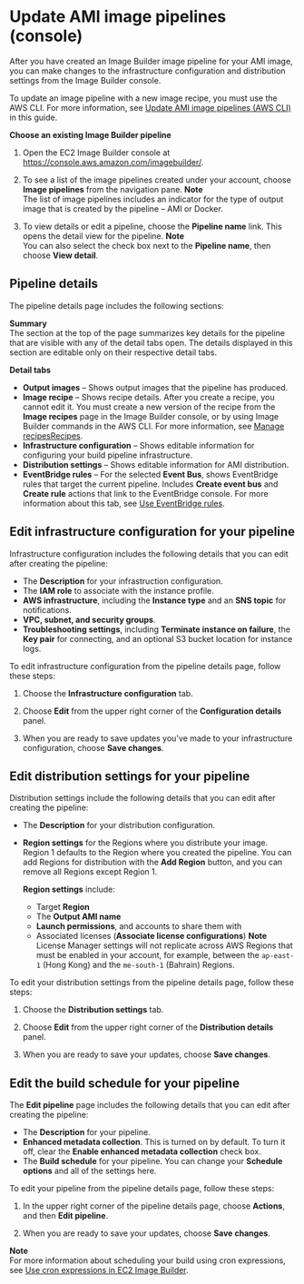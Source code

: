 # Update AMI image pipelines \(console\)<a name="update-image-pipelines-console"></a>

After you have created an Image Builder image pipeline for your AMI image, you can make changes to the infrastructure configuration and distribution settings from the Image Builder console\.

To update an image pipeline with a new image recipe, you must use the AWS CLI\. For more information, see [Update AMI image pipelines \(AWS CLI\)](cli-update-image-pipeline.md) in this guide\.

**Choose an existing Image Builder pipeline**

1. Open the EC2 Image Builder console at [https://console\.aws\.amazon\.com/imagebuilder/](https://console.aws.amazon.com/imagebuilder/)\.

1. To see a list of the image pipelines created under your account, choose **Image pipelines** from the navigation pane\.
**Note**  
The list of image pipelines includes an indicator for the type of output image that is created by the pipeline – AMI or Docker\.

1. To view details or edit a pipeline, choose the **Pipeline name** link\. This opens the detail view for the pipeline\.
**Note**  
You can also select the check box next to the **Pipeline name**, then choose **View detail**\.

## Pipeline details<a name="image-pipeline-details"></a>

The pipeline details page includes the following sections:

****Summary****  
The section at the top of the page summarizes key details for the pipeline that are visible with any of the detail tabs open\. The details displayed in this section are editable only on their respective detail tabs\.

**Detail tabs**
+ **Output images** – Shows output images that the pipeline has produced\.
+ **Image recipe** – Shows recipe details\. After you create a recipe, you cannot edit it\. You must create a new version of the recipe from the **Image recipes** page in the Image Builder console, or by using Image Builder commands in the AWS CLI\. For more information, see [Manage recipesRecipes](manage-recipes.md)\.
+ **Infrastructure configuration** – Shows editable information for configuring your build pipeline infrastructure\.
+ **Distribution settings** – Shows editable information for AMI distribution\.
+ **EventBridge rules** – For the selected **Event Bus**, shows EventBridge rules that target the current pipeline\. Includes **Create event bus** and **Create rule** actions that link to the EventBridge console\. For more information about this tab, see [Use EventBridge rules](ev-rules-for-pipeline.md)\.

## Edit infrastructure configuration for your pipeline<a name="pipelines-edit-infra-config"></a>

Infrastructure configuration includes the following details that you can edit after creating the pipeline:
+ The **Description** for your infrastruction configuration\.
+ The **IAM role** to associate with the instance profile\.
+ **AWS infrastructure**, including the **Instance type** and an **SNS topic** for notifications\.
+ **VPC, subnet, and security groups**\.
+ **Troubleshooting settings**, including **Terminate instance on failure**, the **Key pair** for connecting, and an optional S3 bucket location for instance logs\.

To edit infrastructure configuration from the pipeline details page, follow these steps:

1. Choose the **Infrastructure configuration** tab\.

1. Choose **Edit** from the upper right corner of the **Configuration details** panel\.

1. When you are ready to save updates you've made to your infrastructure configuration, choose **Save changes**\.

## Edit distribution settings for your pipeline<a name="pipelines-edit-dist-settings"></a>

Distribution settings include the following details that you can edit after creating the pipeline:
+ The **Description** for your distribution configuration\.
+ **Region settings** for the Regions where you distribute your image\. Region 1 defaults to the Region where you created the pipeline\. You can add Regions for distribution with the **Add Region** button, and you can remove all Regions except Region 1\.

  **Region settings** include:
  + Target **Region**
  + The **Output AMI name**
  + **Launch permissions**, and accounts to share them with
  + Associated licenses \(**Associate license configurations**\)
**Note**  
License Manager settings will not replicate across AWS Regions that must be enabled in your account, for example, between the `ap-east-1` \(Hong Kong\) and the `me-south-1` \(Bahrain\) Regions\. 

To edit your distribution settings from the pipeline details page, follow these steps:

1. Choose the **Distribution settings** tab\.

1. Choose **Edit** from the upper right corner of the **Distribution details** panel\.

1. When you are ready to save your updates, choose **Save changes**\.

## Edit the build schedule for your pipeline<a name="pipelines-edit-build-schedule"></a>

The **Edit pipeline** page includes the following details that you can edit after creating the pipeline:
+ The **Description** for your pipeline\.
+ **Enhanced metadata collection**\. This is turned on by default\. To turn it off, clear the **Enable enhanced metadata collection** check box\.
+ The **Build schedule** for your pipeline\. You can change your **Schedule options** and all of the settings here\.

To edit your pipeline from the pipeline details page, follow these steps:

1. In the upper right corner of the pipeline details page, choose **Actions**, and then **Edit pipeline**\.

1. When you are ready to save your updates, choose **Save changes**\.

**Note**  
For more information about scheduling your build using cron expressions, see [Use cron expressions in EC2 Image Builder](cron-expressions.md)\.
